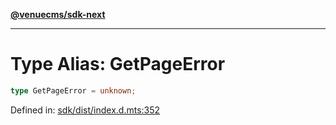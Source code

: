 [**@venuecms/sdk-next**](../Index.md)

***

# Type Alias: GetPageError

```ts
type GetPageError = unknown;
```

Defined in: [sdk/dist/index.d.mts:352](https://github.com/venuecms/sdk/blob/0048e875fedcd11f329f993e4088b84401af4036/packages/sdk/dist/index.d.mts#L352)
